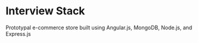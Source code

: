 # Interview Stack

Prototypal e-commerce store built using Angular.js, MongoDB, Node.js, and Express.js 


